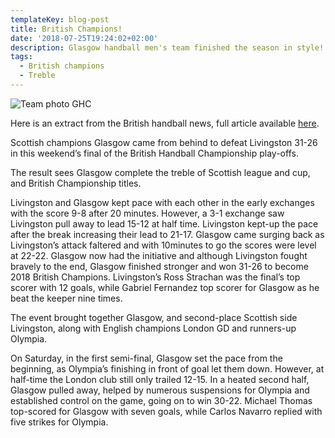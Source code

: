 ```yaml
---
templateKey: blog-post
title: British Champions!
date: '2018-07-25T19:24:02+02:00'
description: Glasgow handball men's team finished the season in style!
tags:
  - British champions
  - Treble
---
```

![Team photo GHC](/img/glasgow-hc-team-photo.jpg)

Here is an extract from the British handball news, full article available [here](https://www.britishhandball.com/news/glasgow-win-2018-british-championship-play). 

Scottish champions Glasgow came from behind to defeat Livingston 31-26 in this weekend’s final of the British Handball Championship play-offs.

The result sees Glasgow complete the treble of Scottish league and cup, and British Championship titles.

Livingston and Glasgow kept pace with each other in the early exchanges with the score 9-8 after 20 minutes. However, a 3-1 exchange saw Livingston pull away to lead 15-12 at half time. Livingston kept-up the pace after the break increasing their lead to 21-17. Glasgow came surging back as Livingston’s attack faltered and with 10minutes to go the scores were level at 22-22. Glasgow now had the initiative and although Livingston fought bravely to the end, Glasgow finished stronger and won 31-26 to become 2018 British Champions. Livingston’s Ross Strachan was the final’s top scorer with 12 goals, while Gabriel Fernandez top scorer for Glasgow as he beat the keeper nine times.

The event brought together Glasgow, and second-place Scottish side Livingston, along with English champions London GD and runners-up Olympia.

On Saturday, in the first semi-final, Glasgow set the pace from the beginning, as Olympia’s finishing in front of goal let them down. However, at half-time the London club still only trailed 12-15. In a heated second half, Glasgow pulled away, helped by numerous suspensions for Olympia and established control on the game, going on to win 30-22. Michael Thomas top-scored for Glasgow with seven goals, while Carlos Navarro replied with five strikes for Olympia.
